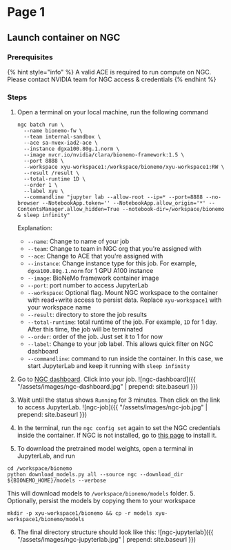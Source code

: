 # Page 1

## Launch container on NGC

### Prerequisites

{% hint style="info" %}
A valid ACE is required to run compute on NGC. Please contact NVIDIA team for NGC access & credentials
{% endhint %}

### Steps

1.  Open a terminal on your local machine, run the following command

    ```shell
    ngc batch run \
      --name bionemo-fw \
      --team internal-sandbox \
      --ace sa-nvex-iad2-ace \
      --instance dgxa100.80g.1.norm \
      --image nvcr.io/nvidia/clara/bionemo-framework:1.5 \
      --port 8888 \
      --workspace xyu-workspace1:/workspace/bionemo/xyu-workspace1:RW \
      --result /result \
      --total-runtime 1D \
      --order 1 \
      --label xyu \
      --commandline "jupyter lab --allow-root --ip=* --port=8888 --no-browser --NotebookApp.token='' --NotebookApp.allow_origin='*' --ContentsManager.allow_hidden=True --notebook-dir=/workspace/bionemo & sleep infinity"
    ```

    Explanation:

    * `--name`: Change to name of your job
    * `--team`: Change to team in NGC org that you're assigned with
    * `--ace`: Change to ACE that you're assigned with
    * `--instance`: Change instance type for this job. For example, `dgxa100.80g.1.norm` for 1 GPU A100 instance
    * `--image`: BioNeMo framework container image
    * `--port`: port number to access JupyterLab
    * `--workspace`: Optional flag. Mount NGC workspace to the container with read+write access to persist data. Replace `xyu-workspace1` with your workspace name
    * `--result`: directory to store the job results
    * `--total-runtime`: total runtime of the job. For example, `1D` for 1 day. After this time, the job will be terminated
    * `--order`: order of the job. Just set it to 1 for now
    * `--label`: Change to your job label. This allows quick filter on NGC dashboard
    * `--commandline`: command to run inside the container. In this case, we start JupyterLab and keep it running with `sleep infinity`
2. Go to [NGC dashboard](https://bc.ngc.nvidia.com/jobs). Click into your job. !\[ngc-dashboard]\(\{{ "/assets/images/ngc-dashboard.jpg" | prepend: site.baseurl \}})
3. Wait until the status shows `Running` for 3 minutes. Then click on the link to access JupyterLab. !\[ngc-job]\(\{{ "/assets/images/ngc-job.jpg" | prepend: site.baseurl \}})
4. In the terminal, run the `ngc config set` again to set the NGC credentials inside the container. If NGC is not installed, go to [this page](https://org.ngc.nvidia.com/setup/installers/cli) to install it.
5. To download the pretrained model weights, open a terminal in JupyterLab, and run

```shell
cd /workspace/bionemo
python download_models.py all --source ngc --download_dir ${BIONEMO_HOME}/models --verbose
```

This will download models to `/workspace/bionemo/models` folder. 5. Optionally, persist the models by copying them to your workspace

```shell
mkdir -p xyu-workspace1/bionemo && cp -r models xyu-workspace1/bionemo/models
```

6. The final directory structure should look like this: !\[ngc-jupyterlab]\(\{{ "/assets/images/ngc-jupyterlab.jpg" | prepend: site.baseurl \}})
